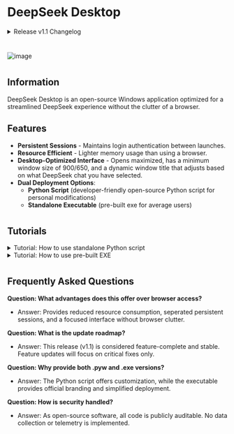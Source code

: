 # DeepSeek Desktop

<details closed>
<summary>Release v1.1 Changelog</summary>

Major Changes:
- Added a fancy custom right click menu for Copy, Paste, Speak, and Refresh!
- Window title now changes dynamically depending on what DeepSeek chat you currently have selected!
- Optimized documentation and source code!
- Overall pre-built EXE size has been cut in half and optimized.

Small Changes:
- Window now opens maximized with a set minimum size of 900/650.
- Now allows the downloading of text blocks that DeepSeek generates.
- Fixed incorrect text font and sizing/positioning of overlay.
- Added ability to open official DeepSeek website through text overlay.
</details>

#
![image](https://github.com/user-attachments/assets/3bd1db6f-ef88-4f99-8813-c13a59cc3936)
#

## Information
DeepSeek Desktop is an open-source Windows application optimized for a streamlined DeepSeek experience without the clutter of a browser.

## Features
- **Persistent Sessions** - Maintains login authentication between launches.
- **Resource Efficient** - Lighter memory usage than using a browser.
- **Desktop-Optimized Interface** - Opens maximized, has a minimum window size of 900/650, and a dynamic window title that adjusts based on what DeepSeek chat you have selected.
- **Dual Deployment Options**:
  - **Python Script** (developer-friendly open-source Python script for personal modifications)
  - **Standalone Executable** (pre-built exe for average users)

#

## Tutorials
<details closed>
<summary>Tutorial: How to use standalone Python script</summary>
Unavailable
</details>

<details closed>
<summary>Tutorial: How to use pre-built EXE</summary>
Unavailable
</details>

#

## Frequently Asked Questions
**Question: What advantages does this offer over browser access?**
   - Answer: Provides reduced resource consumption, seperated persistent sessions, and a focused interface without browser clutter.


**Question: What is the update roadmap?**
   - Answer: This release (v1.1) is considered feature-complete and stable. Feature updates will focus on critical fixes only.


**Question: Why provide both .pyw and .exe versions?**
   - Answer: The Python script offers customization, while the executable provides official branding and simplified deployment.


**Question: How is security handled?**
   - Answer: As open-source software, all code is publicly auditable. No data collection or telemetry is implemented.
